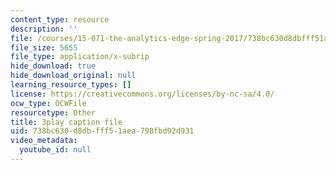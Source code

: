 ```yaml
---
content_type: resource
description: ''
file: /courses/15-071-the-analytics-edge-spring-2017/738bc630d8dbfff51aea798fbd92d931_WTuwV-rWxUc.srt
file_size: 5655
file_type: application/x-subrip
hide_download: true
hide_download_original: null
learning_resource_types: []
license: https://creativecommons.org/licenses/by-nc-sa/4.0/
ocw_type: OCWFile
resourcetype: Other
title: 3play caption file
uid: 738bc630-d8db-fff5-1aea-798fbd92d931
video_metadata:
  youtube_id: null
---
```

